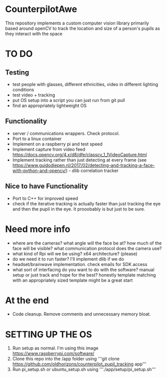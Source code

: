 # CounterpilotAwe
This repository implements a custom computer vision library primarily based around openCV to track the location and size of a person's pupils as they interact with the space

# TO DO
## Testing
- test people with glasses, different ethnicities, video in different lighting conditions
- test video + tracking
- put OS setup into a script you can just run from git pull
- find an appropriately lightweight OS

## Functionality
- server / communications wrappers. Check protocol.
- Port to a linux container
- Implement on a raspberry pi and test speed
- Implement capture from video feed https://docs.opencv.org/4.x/d8/dfe/classcv_1_1VideoCapture.html
- Implement tracking rather than just detecting at every frame (see https://www.guidodiepen.nl/2017/02/detecting-and-tracking-a-face-with-python-and-opencv/) - dlib correlation tracker

## Nice to have Functionality
- Port to C++ for improved speed
- check if the iterative tracking is actually faster than just tracking the eye and then the pupil in the eye. It prooobably is but just to be sure.

# Need more info
- where are the cameras? what angle will the face be at? how much of the face will be visible? what communication protocol does the camera use?
- what kind of Rpi will we be using? x64 architecture? (please)
- do we need it to run faster? I'll implement dlib if we do
- headset/brainwave implementation. check emails for SDK access
- what sort of interfacing do you want to do with the software? manual setup or just track and hope for the best?  honestly template matching with an appropriately sized template might be a great start

# At the end
- Code cleanup. Remove comments and unnecessary memory bloat.

# SETTING UP THE OS
1. Run setup as normal. I'm using this image https://www.raspberrypi.com/software/
2. Clone this repo into the /app folder using '''git clone https://github.com/oldhorizons/counterpilot_pupil_tracking app'''
3. Run pi_setup.sh or ubuntu_setup.sh using '''./app/setup/pi_setup.sh'''